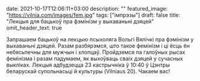 date: 2021-10-17T12:06:11+03:00
description: ""
featured_image: "https://vilnia.com/images/fem.jpg"
tags: ["імпрэзы"]
draft: false
title: "Лекцыя для бацькоў пра фэмінізм у выхаваньні дзяцей"
omit_header_text: true

Запрашаем бацькоў на лекцыю псыхоляга Вольгі Вялічкі пра фэмінізм у выхаваньні дзяцей. Разам разбярэмся, што такое фемінізм і ці ёсць ён небясьпечны для мужчын і хлопцаў. Пройдземся па галоўных рысах фемінізма і разам падумаем, як выхоўваць сваіх дзяцей у сучасных выкліках.
Лекцыя адбудзецца 23 кастрычніка ў 10:40 ў Цэнтры беларускай супольнасьці й культуры (Vilniaus 20). Чакаем вас!